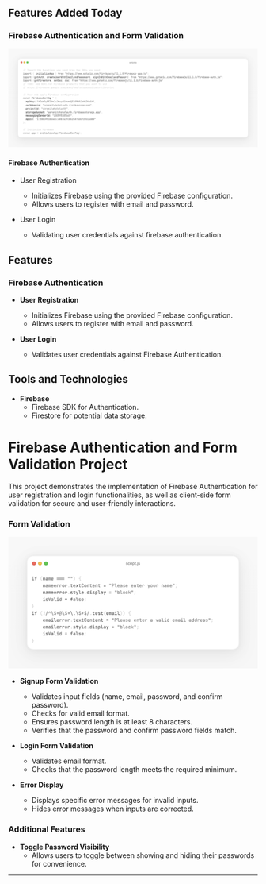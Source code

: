 <!-- # Serenity Haven Hotel Landing Page

Welcome to the **Serenity Haven Hotel** webpage! This project showcases a responsive and immersive layout, offering users a seamless experience to explore our services, book tours, and get in touch with us. 

## 🌟 Features

- **Modern Design**: Designed with clean layouts and user-friendly navigation.
- **Responsive Web Design**: Fully adaptable to various screen sizes using **Bootstrap 5**.
- **Interactive Components**:
  - Navigation bar with dropdown menus.
  - Accordions for information display.
  - Modals for interactive pop-ups.
- **HTML5 Forms**: Functional and visually appealing forms.
- **Grid System**: Effective content arrangement for a polished look.

## 📂 File Structure

- `index5.html`: The main landing page highlighting hotel features and services.
- `about.html`: Dedicated page sharing the hotel's story and values.
- `tour.html`: A tour booking page showcasing available packages.
- `assets/`: Contains images, CSS, and other resources to enhance the visual experience.

## 💡 Technology Stack

- **HTML5**: For semantic and structured content.
- **CSS**: Used alongside Bootstrap 5 for styling and responsiveness.
- **JavaScript**: Enables dynamic interactions like modals and accordions.

## 📸 Screenshots

### Landing Page Preview
![Landing Page](./assets/Screenshot%20(167).png)

### About Page
![About Page](./assets/Screenshot%20(172).png)

### Tour Booking
![Tour Page](./assets/Screenshot%20(170).png)


## 🚀 Live Demo

Explore the live demo: [Serenity Haven Hotel](https://lawani-ej.github.io/landing-page/index5.html)

## 🔧 Setup Instructions

1. Clone the repository:
   ```bash
   git clone https://github.com/Lawani-EJ/Landing-Page.git
   ```
2. Navigate to the project directory:
   ```bash
   cd Landing-Page
   ```
3. Open `index5.html` in your browser to view the landing page.

--- -->

## Features Added Today

### Firebase Authentication and Form Validation
![alt text](image.png)


#### Firebase Authentication
- User Registration
  - Initializes Firebase using the provided Firebase configuration.
  - Allows users to register with email and password.

- User Login
  - Validating user credentials against firebase authentication.


## Features

### Firebase Authentication
- **User Registration**
  - Initializes Firebase using the provided Firebase configuration.
  - Allows users to register with email and password.

- **User Login**
  - Validates user credentials against Firebase Authentication.

## Tools and Technologies

- **Firebase**
  - Firebase SDK for Authentication.
  - Firestore for potential data storage.

# Firebase Authentication and Form Validation Project

This project demonstrates the implementation of Firebase Authentication for user registration and login functionalities, as well as client-side form validation for secure and user-friendly interactions.


### Form Validation
![alt text](image-1.png)

- **Signup Form Validation**
  - Validates input fields (name, email, password, and confirm password).
  - Checks for valid email format.
  - Ensures password length is at least 8 characters.
  - Verifies that the password and confirm password fields match.

- **Login Form Validation**
  - Validates email format.
  - Checks that the password length meets the required minimum.

- **Error Display**
  - Displays specific error messages for invalid inputs.
  - Hides error messages when inputs are corrected.

### Additional Features
- **Toggle Password Visibility**
  - Allows users to toggle between showing and hiding their passwords for convenience.


<!-- 
### Signup Form
- Collects user information such as:
  - Full Name
  - Email Address
  - Password
  - Password Confirmation
- Includes:
  - Password visibility toggle
  - Required field validation

### Login Form
- Allows users to log in using their:
  - Email Address
  - Password
- Features:
  - Password visibility toggle
  - Required field validation

## Screenshots

### Signup Form
![Signup Form Screenshot](./assets/Screenshot%20(179).png)

### Login Form
![Login Form Screenshot](./assets/Screenshot%20(178).png)

## Technologies Used
- **HTML5**: For structuring the forms.
- **CSS3**: Custom styling for a modern and user-friendly appearance.
- **Bootstrap 5**: Ensuring responsiveness and ease of layout management.
- **JavaScript**: To enable the password visibility toggle functionality.

## Future Improvements
- Backend integration for authentication.
- Add "Forgot Password" functionality.
- Mobile-first enhancements for smaller screens.

## Contributing
Feel free to fork the repository and submit pull requests with improvements or new features.

## License
This project is licensed under the MIT License. See the `LICENSE` file for more details. -->

---

